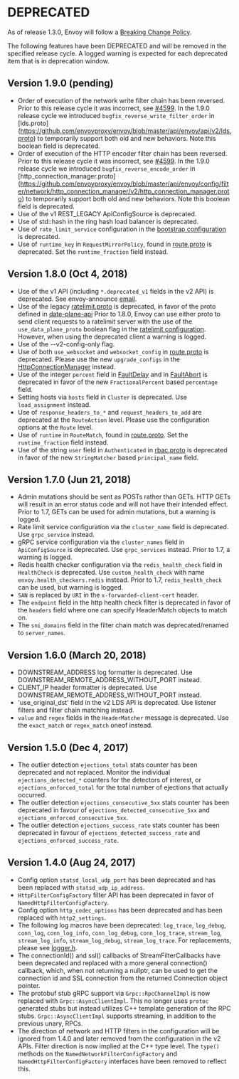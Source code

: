 # DEPRECATED

As of release 1.3.0, Envoy will follow a
[Breaking Change Policy](https://github.com/envoyproxy/envoy/blob/master//CONTRIBUTING.md#breaking-change-policy).

The following features have been DEPRECATED and will be removed in the specified release cycle.
A logged warning is expected for each deprecated item that is in deprecation window.

## Version 1.9.0 (pending)

* Order of execution of the network write filter chain has been reversed. Prior to this release cycle it was incorrect, see [#4599](https://github.com/envoyproxy/envoy/issues/4599). In the 1.9.0 release cycle we introduced `bugfix_reverse_write_filter_order` in [lds.proto] (https://github.com/envoyproxy/envoy/blob/master/api/envoy/api/v2/lds.proto) to temporarily support both old and new behaviors. Note this boolean field is deprecated.
* Order of execution of the HTTP encoder filter chain has been reversed. Prior to this release cycle it was incorrect, see [#4599](https://github.com/envoyproxy/envoy/issues/4599). In the 1.9.0 release cycle we introduced `bugfix_reverse_encode_order` in [http_connection_manager.proto] (https://github.com/envoyproxy/envoy/blob/master/api/envoy/config/filter/network/http_connection_manager/v2/http_connection_manager.proto) to temporarily support both old and new behaviors. Note this boolean field is deprecated.
* Use of the v1 REST_LEGACY ApiConfigSource is deprecated.
* Use of std::hash in the ring hash load balancer is deprecated.
* Use of `rate_limit_service` configuration in the [bootstrap configuration](https://github.com/envoyproxy/envoy/blob/master/api/envoy/config/bootstrap/v2/bootstrap.proto) is deprecated.
* Use of `runtime_key` in `RequestMirrorPolicy`, found in
  [route.proto](https://github.com/envoyproxy/envoy/blob/master/api/envoy/api/v2/route/route.proto)
  is deprecated. Set the `runtime_fraction` field instead.

## Version 1.8.0 (Oct 4, 2018)

* Use of the v1 API (including `*.deprecated_v1` fields in the v2 API) is deprecated.
  See envoy-announce [email](https://groups.google.com/forum/#!topic/envoy-announce/oPnYMZw8H4U).
* Use of the legacy
  [ratelimit.proto](https://github.com/envoyproxy/envoy/blob/b0a518d064c8255e0e20557a8f909b6ff457558f/source/common/ratelimit/ratelimit.proto)
  is deprecated, in favor of the proto defined in
  [date-plane-api](https://github.com/envoyproxy/envoy/blob/master/api/envoy/service/ratelimit/v2/rls.proto)
  Prior to 1.8.0, Envoy can use either proto to send client requests to a ratelimit server with the use of the
  `use_data_plane_proto` boolean flag in the [ratelimit configuration](https://github.com/envoyproxy/envoy/blob/master/api/envoy/config/ratelimit/v2/rls.proto).
  However, when using the deprecated client a warning is logged.
* Use of the --v2-config-only flag.
* Use of both `use_websocket` and `websocket_config` in
  [route.proto](https://github.com/envoyproxy/envoy/blob/master/api/envoy/api/v2/route/route.proto)
  is deprecated. Please use the new `upgrade_configs` in the
  [HttpConnectionManager](https://github.com/envoyproxy/envoy/blob/master/api/envoy/config/filter/network/http_connection_manager/v2/http_connection_manager.proto)
  instead.
* Use of the integer `percent` field in [FaultDelay](https://github.com/envoyproxy/envoy/blob/master/api/envoy/config/filter/fault/v2/fault.proto)
  and in [FaultAbort](https://github.com/envoyproxy/envoy/blob/master/api/envoy/config/filter/http/fault/v2/fault.proto) is deprecated in favor
  of the new `FractionalPercent` based `percentage` field.
* Setting hosts via `hosts` field in `Cluster` is deprecated. Use `load_assignment` instead.
* Use of `response_headers_to_*` and `request_headers_to_add` are deprecated at the `RouteAction`
  level. Please use the configuration options at the `Route` level.
* Use of `runtime` in `RouteMatch`, found in
  [route.proto](https://github.com/envoyproxy/envoy/blob/master/api/envoy/api/v2/route/route.proto).
  Set the `runtime_fraction` field instead.
* Use of the string `user` field in `Authenticated` in [rbac.proto](https://github.com/envoyproxy/envoy/blob/master/api/envoy/config/rbac/v2alpha/rbac.proto)
  is deprecated in favor of the new `StringMatcher` based `principal_name` field.

## Version 1.7.0 (Jun 21, 2018)

* Admin mutations should be sent as POSTs rather than GETs. HTTP GETs will result in an error
  status code and will not have their intended effect. Prior to 1.7, GETs can be used for
  admin mutations, but a warning is logged.
* Rate limit service configuration via the `cluster_name` field is deprecated. Use `grpc_service`
  instead.
* gRPC service configuration via the `cluster_names` field in `ApiConfigSource` is deprecated. Use
  `grpc_services` instead. Prior to 1.7, a warning is logged.
* Redis health checker configuration via the `redis_health_check` field in `HealthCheck` is
  deprecated. Use `custom_health_check` with name `envoy.health_checkers.redis` instead. Prior
  to 1.7, `redis_health_check` can be used, but warning is logged.
* `SAN` is replaced by `URI` in the `x-forwarded-client-cert` header.
* The `endpoint` field in the http health check filter is deprecated in favor of the `headers`
  field where one can specify HeaderMatch objects to match on.
* The `sni_domains` field in the filter chain match was deprecated/renamed to `server_names`.

## Version 1.6.0 (March 20, 2018)

* DOWNSTREAM_ADDRESS log formatter is deprecated. Use DOWNSTREAM_REMOTE_ADDRESS_WITHOUT_PORT
  instead.
* CLIENT_IP header formatter is deprecated. Use DOWNSTREAM_REMOTE_ADDRESS_WITHOUT_PORT instead.
* 'use_original_dst' field in the v2 LDS API is deprecated. Use listener filters and filter chain
  matching instead.
* `value` and `regex` fields in the `HeaderMatcher` message is deprecated. Use the `exact_match`
  or `regex_match` oneof instead.

## Version 1.5.0 (Dec 4, 2017)

* The outlier detection `ejections_total` stats counter has been deprecated and not replaced. Monitor
  the individual `ejections_detected_*` counters for the detectors of interest, or
  `ejections_enforced_total` for the total number of ejections that actually occurred.
* The outlier detection `ejections_consecutive_5xx` stats counter has been deprecated in favour of
  `ejections_detected_consecutive_5xx` and `ejections_enforced_consecutive_5xx`.
* The outlier detection `ejections_success_rate` stats counter has been deprecated in favour of
  `ejections_detected_success_rate` and `ejections_enforced_success_rate`.

## Version 1.4.0 (Aug 24, 2017)

* Config option `statsd_local_udp_port` has been deprecated and has been replaced with
  `statsd_udp_ip_address`.
* `HttpFilterConfigFactory` filter API has been deprecated in favor of `NamedHttpFilterConfigFactory`.
* Config option `http_codec_options` has been deprecated and has been replaced with `http2_settings`.
* The following log macros have been deprecated: `log_trace`, `log_debug`, `conn_log`,
  `conn_log_info`, `conn_log_debug`, `conn_log_trace`, `stream_log`, `stream_log_info`,
  `stream_log_debug`, `stream_log_trace`. For replacements, please see
  [logger.h](https://github.com/envoyproxy/envoy/blob/master/source/common/common/logger.h).
* The connectionId() and ssl() callbacks of StreamFilterCallbacks have been deprecated and
  replaced with a more general connection() callback, which, when not returning a nullptr, can be
  used to get the connection id and SSL connection from the returned Connection object pointer.
* The protobuf stub gRPC support via `Grpc::RpcChannelImpl` is now replaced with `Grpc::AsyncClientImpl`.
  This no longer uses `protoc` generated stubs but instead utilizes C++ template generation of the
  RPC stubs. `Grpc::AsyncClientImpl` supports streaming, in addition to the previous unary, RPCs.
* The direction of network and HTTP filters in the configuration will be ignored from 1.4.0 and
  later removed from the configuration in the v2 APIs. Filter direction is now implied at the C++ type
  level. The `type()` methods on the `NamedNetworkFilterConfigFactory` and
  `NamedHttpFilterConfigFactory` interfaces have been removed to reflect this.
